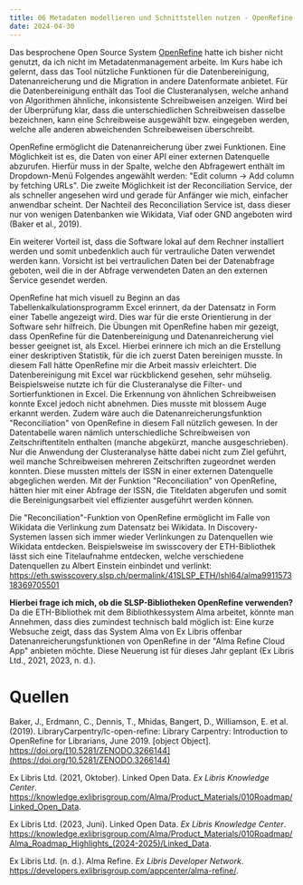 ```yaml
---
title: 06 Metadaten modellieren und Schnittstellen nutzen - OpenRefine
date: 2024-04-30
---
```


Das besprochene Open Source System [OpenRefine](https://openrefine.org/) hatte ich bisher nicht genutzt, da ich nicht im Metadatenmanagement arbeite. Im Kurs habe ich gelernt, dass das Tool nützliche Funktionen für die Datenbereinigung, Datenanreicherung und die Migration in andere Datenformate anbietet.
Für die Datenbereinigung enthält das Tool die Clusteranalysen, welche anhand von Algorithmen ähnliche, inkonsistente Schreibweisen anzeigen. Wird bei der Überprüfung klar, dass die unterschiedlichen Schreibweisen dasselbe bezeichnen, kann eine Schreibweise ausgewählt bzw. eingegeben werden, welche alle anderen abweichenden Schreibeweisen überschreibt.

OpenRefine ermöglicht die Datenanreicherung über zwei Funktionen. Eine Möglichkeit ist es, die Daten von einer API einer externen Datenquelle abzurufen. Hierfür muss in der Spalte, welche den Abfragewert enthält im Dropdown-Menü Folgendes angewählt werden: "Edit column -> Add column by fetching URLs". Die zweite Möglichkeit ist der Reconciliation Service, der als schneller angesehen wird und gerade für Anfänger wie mich, einfacher anwendbar scheint. Der Nachteil des Reconciliation Service ist, dass dieser nur von wenigen Datenbanken wie Wikidata, Viaf oder GND angeboten wird (Baker et al., 2019).

Ein weiterer Vorteil ist, dass die Software lokal auf dem Rechner installiert werden und somit unbedenklich auch für vertrauliche Daten verwendet werden kann. Vorsicht ist bei vertraulichen Daten bei der Datenabfrage geboten, weil die in der Abfrage verwendeten Daten an den externen Service gesendet werden. 

OpenRefine hat mich visuell zu Beginn an das Tabellenkalkulationsprogramm Excel erinnert, da der Datensatz in Form einer Tabelle angezeigt wird. Dies war für die erste Orientierung in der Software sehr hilfreich. Die Übungen mit OpenRefine haben mir gezeigt, dass OpenRefine für die Datenbereinigung und Datenanreicherung viel besser geeignet ist, als Excel. Hierbei erinnere ich mich an die Erstellung einer deskriptiven Statistik, für die ich zuerst Daten bereinigen musste. In diesem Fall hätte OpenRefine mir die Arbeit massiv erleichtert. Die Datenbereinigung mit Excel war rückblickend gesehen, sehr mühselig. Beispielsweise nutzte ich für die  Clusteranalyse die Filter- und Sortierfunktionen in Excel. Die Erkennung von ähnlichen Schreibweisen konnte Excel jedoch nicht abnehmen. Dies musste mit blossem Auge erkannt werden. Zudem wäre auch die Datenanreicherungsfunktion "Reconciliation" von OpenRefine in diesem Fall nützlich gewesen. In der Datentabelle waren nämlich unterschiedliche Schreibweisen von Zeitschriftentiteln enthalten (manche abgekürzt, manche ausgeschrieben). Nur die Anwendung der Clusteranalyse hätte dabei nicht zum Ziel geführt, weil manche Schreibweisen mehreren Zeitschriften zugeordnet werden konnten. Diese mussten mittels der ISSN in einer externen Datenquelle abgeglichen werden. Mit der Funktion "Reconciliation" von OpenRefine, hätten hier mit einer Abfrage der ISSN, die Titeldaten abgerufen und somit die Bereinigungsarbeit viel effizienter ausgeführt werden können. 

Die "Reconciliation"-Funktion von OpenRefine ermöglicht im Falle von Wikidata die Verlinkung zum Datensatz bei Wikidata. In Discovery-Systemen lassen sich immer wieder Verlinkungen zu Datenquellen wie Wikidata entdecken. Beispielsweise im swisscovery der ETH-Bibliothek lässt sich eine Titelaufnahme entdecken, welche verschiedene Datenquellen zu Albert Einstein einbindet und verlinkt: https://eth.swisscovery.slsp.ch/permalink/41SLSP_ETH/lshl64/alma991157318369705501

**Hierbei frage ich mich, ob die SLSP-Bibliotheken OpenRefine verwenden?** Da die ETH-Bibliothek mit dem Bibliothkessystem Alma arbeitet, könnte man Annehmen, dass dies zumindest technisch bald möglich ist: Eine kurze Websuche zeigt, dass das System Alma von Ex Libris offenbar Datenanreicherungsfunktionen von OpenRefine in der "Alma Refine Cloud App" anbieten möchte. Diese Neuerung ist für dieses Jahr geplant (Ex Libris Ltd., 2021, 2023, n. d.).

# Quellen
Baker, J., Erdmann, C., Dennis, T., Mhidas, Bangert, D., Williamson, E. et al. (2019). LibraryCarpentry/lc-open-refine: Library Carpentry: Introduction to OpenRefine for Librarians, June 2019. [object Object]. https://doi.org/[10.5281/ZENODO.3266144](https://doi.org/10.5281/ZENODO.3266144)

Ex Libris Ltd. (2021, Oktober). Linked Open Data. _Ex Libris Knowledge Center_. https://knowledge.exlibrisgroup.com/Alma/Product_Materials/010Roadmap/Linked_Open_Data.

Ex Libris Ltd. (2023, Juni). Linked Open Data. _Ex Libris Knowledge Center_. https://knowledge.exlibrisgroup.com/Alma/Product_Materials/010Roadmap/Alma_Roadmap_Highlights_(2024-2025)/Linked_Data.

Ex Libris Ltd. (n. d.). Alma Refine. _Ex Libris Developer Network_. https://developers.exlibrisgroup.com/appcenter/alma-refine/.

